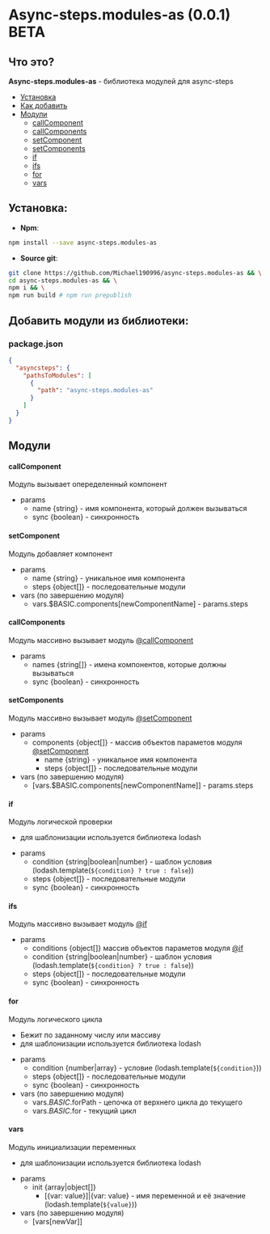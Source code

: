 # Async-steps.modules-as (0.0.1) **BETA**
## Что это?
**Async-steps.modules-as** - библиотека модулей для async-steps
* [Установка](#Установка)
* [Как добавить](#Добавить-модули-из-библиотеки)
* [Модули](#Модули)
  - [callComponent](#callcomponent)
  - [callComponents](#callcomponents)
  - [setComponent](#setcomponent)
  - [setComponents](#setcomponents)
  - [if](#if)
  - [ifs](#ifs)
  - [for](#for)
  - [vars](#vars)
## Установка:
- **Npm**:
```sh
npm install --save async-steps.modules-as
```
- **Source git**:
```sh
git clone https://github.com/Michael190996/async-steps.modules-as && \
cd async-steps.modules-as && \
npm i && \
npm run build # npm run prepublish
```
## Добавить модули из библиотеки:
### package.json
```json
{
  "asyncsteps": {
    "pathsToModules": [
      {
        "path": "async-steps.modules-as"
      }
    ]
  }
}
```
## Модули
#### callComponent
Модуль вызывает опеределенный компонент 
* params
  - name {string} - имя компонента, который должен вызываться
  - sync {boolean} - синхронность
#### setComponent
Модуль добавляет компонент
* params
	- name {string} - уникальное имя компонента
  - steps {object[]} - последовательные модули
* vars (по завершению модуля)
  - vars.$BASIC.components[newComponentName] - params.steps
#### callComponents
Модуль массивно вызывает модуль [@callComponent](#callcomponent)
* params
  - names {string[]} - имена компонентов, которые должны вызываться
  - sync {boolean} - синхронность
#### setComponents 
Модуль массивно вызывает модуль [@setComponent](#setcomponent)
* params
  - components {object[]} - массив объектов параметов модуля [@setComponent](#setcomponent)
    - name {string} - уникальное имя компонента
    - steps {object[]} - последовательные модули
* vars (по завершению модуля)
  - [vars.$BASIC.components[newComponentName]] - params.steps
#### if
Модуль логической проверки
- для шаблонизации используется библиотека lodash 
* params
  - condition {string|boolean|number} - шаблон условия (lodash.template(`${condition} ? true : false`))
  - steps {object[]} - последовательные модули
  - sync {boolean} - синхронность
#### ifs
Модуль массивно вызывает модуль [@if](#if)
* params
  - conditions {object[]} массив объектов параметов модуля [@if](#if)
  - condition {string|boolean|number} - шаблон условия (lodash.template(`${condition} ? true : false`))
  - steps {object[]} - последовательные модули
  - sync {boolean} - синхронность
#### for
Модуль логического цикла
- Бежит по заданному числу или массиву
- для шаблонизации используется библиотека lodash 
* params
  - condition {number|array} - условие (lodash.template(`${condition}`))
  - steps {object[]} - последовательные модули
  - sync {boolean} - синхронность
* vars (по завершению модуля)
  - vars.$BASIC.$forPath - цепочка от верхнего цикла до текущего
  - vars.$BASIC.$for - текущий цикл
#### vars
Модуль инициализации переменных
- для шаблонизации используется библиотека lodash 
* params
  - init {array|object[]}
    - [{var: value}]|{var: value} - имя переменной и её значение (lodash.template(`${value}`))
* vars (по завершению модуля)
  - [vars[newVar]]